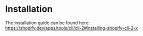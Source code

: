 # Installation

The installation guide can be found here: https://shopify.dev/apps/tools/cli/cli-2#installing-shopify-cli-2-x
